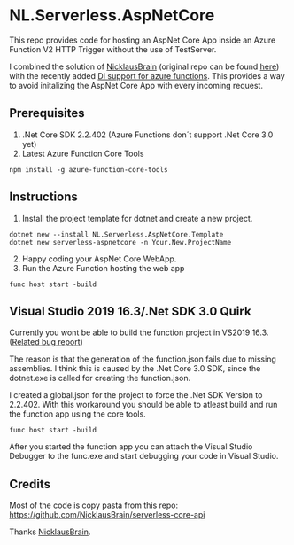 # NL.Serverless.AspNetCore
This repo provides code for hosting an AspNet Core App inside an Azure Function V2 HTTP Trigger without the use of TestServer.

I combined the solution of <a href="https://github.com/NicklausBrain">NicklausBrain</a> (original repo can be found <a href="https://github.com/NicklausBrain/serverless-core-api">here</a>) with the recently added <a href="https://docs.microsoft.com/en-US/azure/azure-functions/functions-dotnet-dependency-injection">DI support for azure functions</a>. This provides a way to avoid initalizing the AspNet Core App with every incoming request.

## Prerequisites
1. .Net Core SDK 2.2.402 (Azure Functions don´t support .Net Core 3.0 yet)
2. Latest Azure Function Core Tools
```
npm install -g azure-function-core-tools
```

## Instructions
1. Install the project template for dotnet and create a new project.
```
dotnet new --install NL.Serverless.AspNetCore.Template
dotnet new serverless-aspnetcore -n Your.New.ProjectName
```
2. Happy coding your AspNet Core WebApp.
3. Run the Azure Function hosting the web app
```
func host start -build
```

## Visual Studio 2019 16.3/.Net SDK 3.0 Quirk
Currently you wont be able to build the function project in VS2019 16.3. (<a href="https://developercommunity.visualstudio.com/content/problem/748109/vs2019-163-azure-functions-tools-fails-build-due-t.html">Related bug report</a>)

The reason is that the generation of the function.json fails due to missing assemblies. I think this is caused by the .Net Core 3.0 SDK, since the dotnet.exe is called for creating the function.json.

I created a global.json for the project to force the .Net SDK Version to 2.2.402. With this  workaround you should be able to atleast build and run the function app using the core tools.
```
func host start -build
```
After you started the function app you can attach the Visual Studio Debugger to the func.exe and start debugging your code in Visual Studio.

## Credits
Most of the code is copy pasta from this repo:
https://github.com/NicklausBrain/serverless-core-api

Thanks <a href="https://github.com/NicklausBrain">NicklausBrain</a>.
